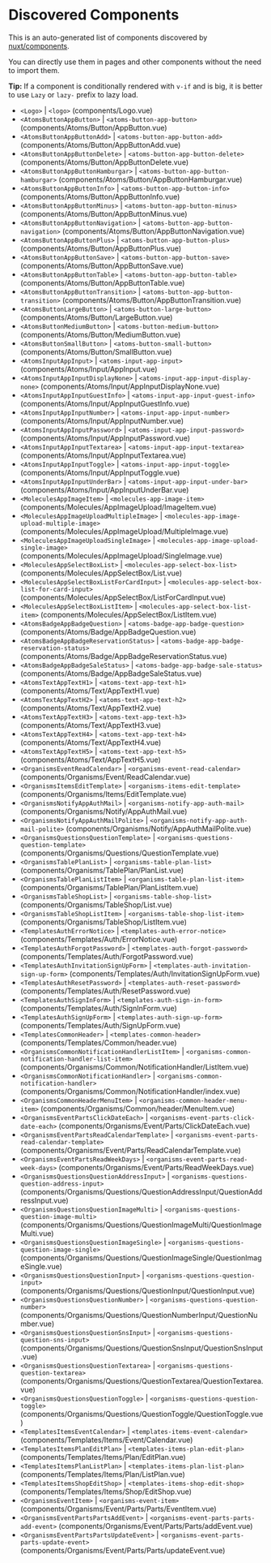 # Discovered Components

This is an auto-generated list of components discovered by [nuxt/components](https://github.com/nuxt/components).

You can directly use them in pages and other components without the need to import them.

**Tip:** If a component is conditionally rendered with `v-if` and is big, it is better to use `Lazy` or `lazy-` prefix to lazy load.

- `<Logo>` | `<logo>` (components/Logo.vue)
- `<AtomsButtonAppButton>` | `<atoms-button-app-button>` (components/Atoms/Button/AppButton.vue)
- `<AtomsButtonAppButtonAdd>` | `<atoms-button-app-button-add>` (components/Atoms/Button/AppButtonAdd.vue)
- `<AtomsButtonAppButtonDelete>` | `<atoms-button-app-button-delete>` (components/Atoms/Button/AppButtonDelete.vue)
- `<AtomsButtonAppButtonHamburgar>` | `<atoms-button-app-button-hamburgar>` (components/Atoms/Button/AppButtonHamburgar.vue)
- `<AtomsButtonAppButtonInfo>` | `<atoms-button-app-button-info>` (components/Atoms/Button/AppButtonInfo.vue)
- `<AtomsButtonAppButtonMinus>` | `<atoms-button-app-button-minus>` (components/Atoms/Button/AppButtonMinus.vue)
- `<AtomsButtonAppButtonNavigation>` | `<atoms-button-app-button-navigation>` (components/Atoms/Button/AppButtonNavigation.vue)
- `<AtomsButtonAppButtonPlus>` | `<atoms-button-app-button-plus>` (components/Atoms/Button/AppButtonPlus.vue)
- `<AtomsButtonAppButtonSave>` | `<atoms-button-app-button-save>` (components/Atoms/Button/AppButtonSave.vue)
- `<AtomsButtonAppButtonTable>` | `<atoms-button-app-button-table>` (components/Atoms/Button/AppButtonTable.vue)
- `<AtomsButtonAppButtonTransition>` | `<atoms-button-app-button-transition>` (components/Atoms/Button/AppButtonTransition.vue)
- `<AtomsButtonLargeButton>` | `<atoms-button-large-button>` (components/Atoms/Button/LargeButton.vue)
- `<AtomsButtonMediumButton>` | `<atoms-button-medium-button>` (components/Atoms/Button/MediumButton.vue)
- `<AtomsButtonSmallButton>` | `<atoms-button-small-button>` (components/Atoms/Button/SmallButton.vue)
- `<AtomsInputAppInput>` | `<atoms-input-app-input>` (components/Atoms/Input/AppInput.vue)
- `<AtomsInputAppInputDisplayNone>` | `<atoms-input-app-input-display-none>` (components/Atoms/Input/AppInputDisplayNone.vue)
- `<AtomsInputAppInputGuestInfo>` | `<atoms-input-app-input-guest-info>` (components/Atoms/Input/AppInputGuestInfo.vue)
- `<AtomsInputAppInputNumber>` | `<atoms-input-app-input-number>` (components/Atoms/Input/AppInputNumber.vue)
- `<AtomsInputAppInputPassword>` | `<atoms-input-app-input-password>` (components/Atoms/Input/AppInputPassword.vue)
- `<AtomsInputAppInputTextarea>` | `<atoms-input-app-input-textarea>` (components/Atoms/Input/AppInputTextarea.vue)
- `<AtomsInputAppInputToggle>` | `<atoms-input-app-input-toggle>` (components/Atoms/Input/AppInputToggle.vue)
- `<AtomsInputAppInputUnderBar>` | `<atoms-input-app-input-under-bar>` (components/Atoms/Input/AppInputUnderBar.vue)
- `<MoleculesAppImageItem>` | `<molecules-app-image-item>` (components/Molecules/AppImageUpload/ImageItem.vue)
- `<MoleculesAppImageUploadMultipleImage>` | `<molecules-app-image-upload-multiple-image>` (components/Molecules/AppImageUpload/MultipleImage.vue)
- `<MoleculesAppImageUploadSingleImage>` | `<molecules-app-image-upload-single-image>` (components/Molecules/AppImageUpload/SingleImage.vue)
- `<MoleculesAppSelectBoxList>` | `<molecules-app-select-box-list>` (components/Molecules/AppSelectBox/List.vue)
- `<MoleculesAppSelectBoxListForCardInput>` | `<molecules-app-select-box-list-for-card-input>` (components/Molecules/AppSelectBox/ListForCardInput.vue)
- `<MoleculesAppSelectBoxListItem>` | `<molecules-app-select-box-list-item>` (components/Molecules/AppSelectBox/ListItem.vue)
- `<AtomsBadgeAppBadgeQuestion>` | `<atoms-badge-app-badge-question>` (components/Atoms/Badge/AppBadgeQuestion.vue)
- `<AtomsBadgeAppBadgeReservationStatus>` | `<atoms-badge-app-badge-reservation-status>` (components/Atoms/Badge/AppBadgeReservationStatus.vue)
- `<AtomsBadgeAppBadgeSaleStatus>` | `<atoms-badge-app-badge-sale-status>` (components/Atoms/Badge/AppBadgeSaleStatus.vue)
- `<AtomsTextAppTextH1>` | `<atoms-text-app-text-h1>` (components/Atoms/Text/AppTextH1.vue)
- `<AtomsTextAppTextH2>` | `<atoms-text-app-text-h2>` (components/Atoms/Text/AppTextH2.vue)
- `<AtomsTextAppTextH3>` | `<atoms-text-app-text-h3>` (components/Atoms/Text/AppTextH3.vue)
- `<AtomsTextAppTextH4>` | `<atoms-text-app-text-h4>` (components/Atoms/Text/AppTextH4.vue)
- `<AtomsTextAppTextH5>` | `<atoms-text-app-text-h5>` (components/Atoms/Text/AppTextH5.vue)
- `<OrganismsEventReadCalendar>` | `<organisms-event-read-calendar>` (components/Organisms/Event/ReadCalendar.vue)
- `<OrganismsItemsEditTemplate>` | `<organisms-items-edit-template>` (components/Organisms/Items/EditTemplate.vue)
- `<OrganismsNotifyAppAuthMail>` | `<organisms-notify-app-auth-mail>` (components/Organisms/Notify/AppAuthMail.vue)
- `<OrganismsNotifyAppAuthMailPolite>` | `<organisms-notify-app-auth-mail-polite>` (components/Organisms/Notify/AppAuthMailPolite.vue)
- `<OrganismsQuestionsQuestionTemplate>` | `<organisms-questions-question-template>` (components/Organisms/Questions/QuestionTemplate.vue)
- `<OrganismsTablePlanList>` | `<organisms-table-plan-list>` (components/Organisms/TablePlan/PlanList.vue)
- `<OrganismsTablePlanListItem>` | `<organisms-table-plan-list-item>` (components/Organisms/TablePlan/PlanListItem.vue)
- `<OrganismsTableShopList>` | `<organisms-table-shop-list>` (components/Organisms/TableShop/List.vue)
- `<OrganismsTableShopListItem>` | `<organisms-table-shop-list-item>` (components/Organisms/TableShop/ListItem.vue)
- `<TemplatesAuthErrorNotice>` | `<templates-auth-error-notice>` (components/Templates/Auth/ErrorNotice.vue)
- `<TemplatesAuthForgotPassword>` | `<templates-auth-forgot-password>` (components/Templates/Auth/ForgotPassword.vue)
- `<TemplatesAuthInvitationSignUpForm>` | `<templates-auth-invitation-sign-up-form>` (components/Templates/Auth/InvitationSignUpForm.vue)
- `<TemplatesAuthResetPassword>` | `<templates-auth-reset-password>` (components/Templates/Auth/ResetPassword.vue)
- `<TemplatesAuthSignInForm>` | `<templates-auth-sign-in-form>` (components/Templates/Auth/SignInForm.vue)
- `<TemplatesAuthSignUpForm>` | `<templates-auth-sign-up-form>` (components/Templates/Auth/SignUpForm.vue)
- `<TemplatesCommonHeader>` | `<templates-common-header>` (components/Templates/Common/header.vue)
- `<OrganismsCommonNotificationHandlerListItem>` | `<organisms-common-notification-handler-list-item>` (components/Organisms/Common/NotificationHandler/ListItem.vue)
- `<OrganismsCommonNotificationHandler>` | `<organisms-common-notification-handler>` (components/Organisms/Common/NotificationHandler/index.vue)
- `<OrganismsCommonHeaderMenuItem>` | `<organisms-common-header-menu-item>` (components/Organisms/Common/header/MenuItem.vue)
- `<OrganismsEventPartsClickDateEach>` | `<organisms-event-parts-click-date-each>` (components/Organisms/Event/Parts/ClickDateEach.vue)
- `<OrganismsEventPartsReadCalendarTemplate>` | `<organisms-event-parts-read-calendar-template>` (components/Organisms/Event/Parts/ReadCalendarTemplate.vue)
- `<OrganismsEventPartsReadWeekDays>` | `<organisms-event-parts-read-week-days>` (components/Organisms/Event/Parts/ReadWeekDays.vue)
- `<OrganismsQuestionsQuestionAddressInput>` | `<organisms-questions-question-address-input>` (components/Organisms/Questions/QuestionAddressInput/QuestionAddressInput.vue)
- `<OrganismsQuestionsQuestionImageMulti>` | `<organisms-questions-question-image-multi>` (components/Organisms/Questions/QuestionImageMulti/QuestionImageMulti.vue)
- `<OrganismsQuestionsQuestionImageSingle>` | `<organisms-questions-question-image-single>` (components/Organisms/Questions/QuestionImageSingle/QuestionImageSingle.vue)
- `<OrganismsQuestionsQuestionInput>` | `<organisms-questions-question-input>` (components/Organisms/Questions/QuestionInput/QuestionInput.vue)
- `<OrganismsQuestionsQuestionNumber>` | `<organisms-questions-question-number>` (components/Organisms/Questions/QuestionNumberInput/QuestionNumber.vue)
- `<OrganismsQuestionsQuestionSnsInput>` | `<organisms-questions-question-sns-input>` (components/Organisms/Questions/QuestionSnsInput/QuestionSnsInput.vue)
- `<OrganismsQuestionsQuestionTextarea>` | `<organisms-questions-question-textarea>` (components/Organisms/Questions/QuestionTextarea/QuestionTextarea.vue)
- `<OrganismsQuestionsQuestionToggle>` | `<organisms-questions-question-toggle>` (components/Organisms/Questions/QuestionToggle/QuestionToggle.vue)
- `<TemplatesItemsEventCalendar>` | `<templates-items-event-calendar>` (components/Templates/Items/Event/Calendar.vue)
- `<TemplatesItemsPlanEditPlan>` | `<templates-items-plan-edit-plan>` (components/Templates/Items/Plan/EditPlan.vue)
- `<TemplatesItemsPlanListPlan>` | `<templates-items-plan-list-plan>` (components/Templates/Items/Plan/ListPlan.vue)
- `<TemplatesItemsShopEditShop>` | `<templates-items-shop-edit-shop>` (components/Templates/Items/Shop/EditShop.vue)
- `<OrganismsEventItem>` | `<organisms-event-item>` (components/Organisms/Event/Parts/Parts/EventItem.vue)
- `<OrganismsEventPartsPartsAddEvent>` | `<organisms-event-parts-parts-add-event>` (components/Organisms/Event/Parts/Parts/addEvent.vue)
- `<OrganismsEventPartsPartsUpdateEvent>` | `<organisms-event-parts-parts-update-event>` (components/Organisms/Event/Parts/Parts/updateEvent.vue)
